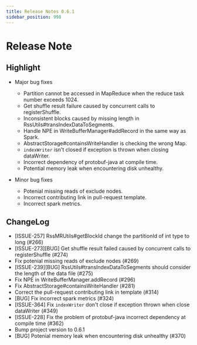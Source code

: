 ```yaml
---
title: Release Notes 0.6.1
sidebar_position: 998
--- 
```


# Release Note

## Highlight

- Major bug fixes
  * Partition cannot be accessed in MapReduce when the reduce task number exceeds 1024.
  * Get shuffle result failure caused by concurrent calls to registerShuffle.
  * Inconsistent blocks caused by missing length in RssUtils#transIndexDataToSegments.
  * Handle NPE in WriteBufferManager#addRecord in the same way as Spark.
  * AbstractStorage#containsWriteHandler is checking the wrong Map.
  * `indexWriter` isn't closed if exception is thrown when closing dataWriter.
  * Incorrect dependency of protobuf-java at compile time.
  * Potential memory leak when encountering disk unhealthy.

- Minor bug fixes
  * Potenial missing reads of exclude nodes.
  * Incorrect contributing link in pull-request template.
  * Incorrect spark metrics.

## ChangeLog

* [ISSUE-257] RssMRUtils#getBlockId change the partitionId of int type to long (#266)
* [ISSUE-273][BUG] Get shuffle result failed caused by concurrent calls to registerShuffle (#274)
* Fix potenial missing reads of exclude nodes (#269)
* [ISSUE-239][BUG] RssUtils#transIndexDataToSegments should consider the length of the data file (#275)
* Fix NPE in WriteBufferManager.addRecord (#296)
* Fix AbstractStorage#containsWriteHandler (#281)
* Correct the pull-request contributing link in template (#314)
* [BUG] Fix incorrect spark metrics (#324)
* [ISSUE-364] Fix `indexWriter` don't close if exception thrown when close dataWriter (#349)
* [ISSUE-228] Fix the problem of protobuf-java incorrect dependency at compile time (#362)
* Bump project version to 0.6.1
* [BUG] Potenial memory leak when encountering disk unhealthy (#370)
